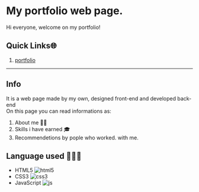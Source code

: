 
# My portfolio web page. 
Hi everyone, welcome on my portfolio! 
## Quick Links🌐  
1. [portfolio](https://marcheseleo.github.io/my-portfolio/)  
****
## Info
It is a web page made by my own, designed front-end and developed back-end  
On this page you can read informations as:  
1. About me 👦🏻  
2. Skills i have earned 🎓  
3. Recommendetions by pople who worked.  with me. 
## Language used 👨🏻‍💻  
* HTML5 ![html5](https://github.com/MarcheseLeo/my-portfolio/tree/main/html_finalprojimages/html5.png "logo")  
* CSS3 ![css3](https://github.com/MarcheseLeo/my-portfolio/tree/main/html_finalprojimages/CSS3.png "logo")   
* JavaScript ![js](https://github.com/MarcheseLeo/my-portfolio/tree/main/html_finalprojimages/js.jpeg "logo")